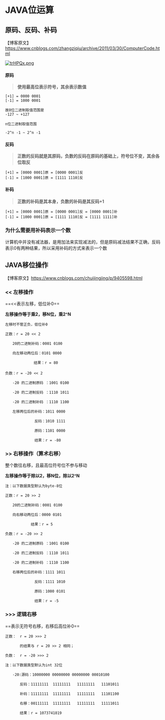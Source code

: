 # JAVA位运算


## 原码、反码、补码

【博客原文】https://www.cnblogs.com/zhangziqiu/archive/2011/03/30/ComputerCode.html

[![trHPQx.png](https://s1.ax1x.com/2020/06/05/trHPQx.png)](https://imgchr.com/i/trHPQx)

#### 原码

> **使用最高位表示符号，其余表示数值**

```
[+1] = 0000 0001
[-1] = 1000 0001

故8位二进制取值范围是
-127 ~ +127

n位二进制取值范围

-2^n -1 ~ 2^n -1 

```
    

#### 反码

> **正数的反码就是其原码，负数的反码在原码的基础上，符号位不变，其余各位取反**

```
[+1] = [0000 0001]原 = [0000 0001]反
[-1] = [1000 0001]原 = [1111 1110]反
```

#### 补码

> **正数的补码是其本身，负数的补码是其反码+1**

```
[+1] = [0000 0001]原 = [0000 0001]反 = [0000 0001]补
[-1] = [1000 0001]原 = [1111 1110]反 = [1111 1111]补
```

### 为什么需要用补码表示一个数

计算机中并没有减法器，是用加法来实现减法的，但是原码减法结果不正确，反码表示0有两种结果，所以采用补码的方式来表示一个数


## JAVA移位操作

【博客原文】https://www.cnblogs.com/chuijingjing/p/9405598.html

### << 左移操作

==<<表示左移，低位补0==

**左移操作等于乘2，移N位，乘2^N**

```
左移时不管正负，低位补0

正数：r = 20 << 2

　　20的二进制补码：0001 0100

　　向左移动两位后：0101 0000

　　　　   　　结果：r = 80
　　　　   　　
负数：r = -20 << 2

　　-20 的二进制原码 ：1001 0100

　　-20 的二进制反码 ：1110 1011

　　-20 的二进制补码 ：1110 1100

　　左移两位后的补码：1011 0000

　　　　　　　　反码：1010 1111

　　　　　　　　原码：1101 0000

　　　　　　　　结果：r = -80
```

### >> 右移操作（算术右移）

整个数往右移，且最高位符号位不参与移动

**左移操作等于除以2，移N位，除以2^N**
```
注：以下数据类型默认为byte-8位

正数：r = 20 >> 2

　　20的二进制补码：0001 0100

　　向右移动两位后：0000 0101

　　　　　　　结果：r = 5

负数：r = -20 >> 2

　　-20 的二进制原码 ：1001 0100

　　-20 的二进制反码 ：1110 1011

　　-20 的二进制补码 ：1110 1100 

　　右移两位后的补码：1111 1011 

　　　　　　　　反码：1111 1010

　　　　　　　　原码：1000 0101

　　　　　　　　结果：r = -5
```

### >>> 逻辑右移

==表示无符号右移，右移后高位补0==

```
正数：　r = 20 >>> 2

　　　　的结果与 r = 20 >> 2 相同；

负数：　r = -20 >>> 2

注：以下数据类型默认为int 32位

　　-20:源码：10000000 00000000 00000000 00010100

　　　　反码：11111111  11111111   11111111   11101011

　　　　补码：11111111  11111111   11111111   11101100

　　　　右移：00111111  11111111   11111111   11111011

　　　　结果：r = 1073741819

 
```
